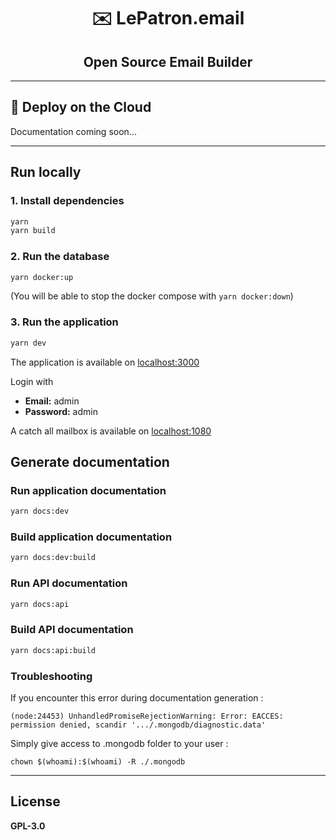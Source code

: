 <h1 align="center">✉️ LePatron.email</h1>
<h2 align="center">Open Source Email Builder</h2>

---

## 🚀 Deploy on the Cloud

Documentation coming soon...

---

## Run locally

###  1. Install dependencies

```bash
yarn
yarn build
```

### 2. Run the database

```bash
yarn docker:up
```

(You will be able to stop the docker compose with `yarn docker:down`)

### 3. Run the application

```bash
yarn dev
```

The application is available on [localhost:3000](http://localhost:3000)

Login with
- **Email:** admin
- **Password:** admin

A catch all mailbox is available on [localhost:1080](http://localhost:1080/)


## Generate documentation

### Run application documentation

```bash
yarn docs:dev
```

### Build application documentation

```bash
yarn docs:dev:build
```

### Run API documentation

```bash
yarn docs:api
```

### Build API documentation

```bash
yarn docs:api:build
```

### Troubleshooting

If you encounter this error during documentation generation :

```
(node:24453) UnhandledPromiseRejectionWarning: Error: EACCES: permission denied, scandir '.../.mongodb/diagnostic.data'
```

Simply give access to .mongodb folder to your user :

```
chown $(whoami):$(whoami) -R ./.mongodb
```

---

## License

**GPL-3.0**
